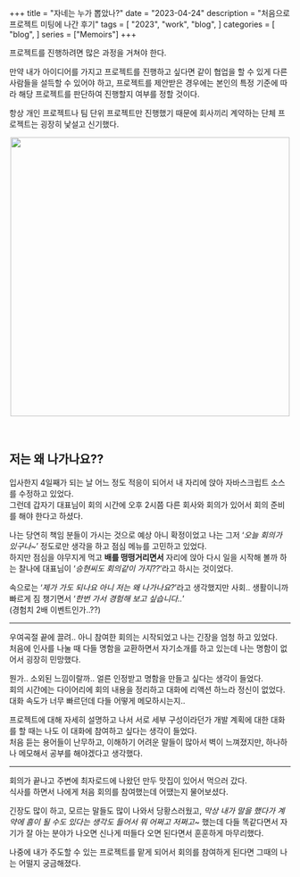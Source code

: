 +++
title = "자네는 누가 뽑았나?"
date = "2023-04-24"
description = "처음으로 프로젝트 미팅에 나간 후기"
tags = [
    "2023",
    "work",
    "blog",
]
categories = [
    "blog",
]
series = ["Memoirs"]
+++

프로젝트를 진행하려면 많은 과정을 거쳐야 한다.

만약 내가 아이디어를 가지고 프로젝트를 진행하고 싶다면 같이 협업을 할 수 있게 다른 사람들을 설득할 수 있어야 하고,
프로젝트를 제안받은 경우에는 본인의 특정 기준에 따라 해당 프로젝트를 판단하여 진행할지 여부를 정할 것이다.

항상 개인 프로젝트나 팀 단위 프로젝트만 진행했기 때문에 회사끼리 계약하는 단체 프로젝트는 굉장히 낯설고 신기했다.

<p align="center"><img src="https://github.com/kmseunh/blog/assets/105186724/2b279d61-d51e-4af5-96d0-9102da00e314" width="500"></p>

<!--more-->

<br>

## 저는 왜 나가나요??

입사한지 4일째가 되는 날 어느 정도 적응이 되어서 내 자리에 앉아 자바스크립트 소스를 수정하고 있었다. <br>
그런데 갑자기 대표님이 회의 시간에 오후 2시쯤 다른 회사와 회의가 있어서 회의 준비를 해야 한다고 하셨다.

나는 당연히 책임 분들이 가시는 것으로 예상 아니 확정이었고 나는 그저 ‘_오늘 회의가 있구나~_’ 정도로만 생각을 하고 점심 메뉴를 고민하고 있었다. <br>
하지만 점심을 야무지게 먹고 **배를 떵떵거리면서** 자리에 앉아 다시 일을 시작해 볼까 하는 찰나에 대표님이 ‘_승현씨도 회의같이 가지??_’라고 하시는 것이었다.

속으로는 ‘_제가 가도 되나요 아니 저는 왜 나가나요?_’라고 생각했지만 사회.. 생활이니까 빠르게 짐 챙기면서 ‘_한번 가서 경험해 보고 싶습니다.._’ <br>
(경험치 2배 이벤트인가..??)

<hr>

우여곡절 끝에 끌려.. 아니 참여한 회의는 시작되었고 나는 긴장을 엄청 하고 있었다. <br>
처음에 인사를 나눌 때 다들 명함을 교환하면서 자기소개를 하고 있는데 나는 명함이 없어서 굉장히 민망했다.

뭔가.. 소외된 느낌이랄까.. 얼른 인정받고 명함을 만들고 싶다는 생각이 들었다. <br> 회의 시간에는 다이어리에 회의 내용을 정리하고 대화에 리액션 하느라 정신이 없었다. <br> 대화 속도가 너무 빠르던데 다들 어떻게 메모하시는지..

프로젝트에 대해 자세히 설명하고 나서 서로 세부 구성이라던가 개발 계획에 대한 대화를 할 때는 나도 이 대화에 참여하고 싶다는 생각이 들었다. <br> 처음 듣는 용어들이 난무하고, 이해하기 어려운 말들이 많아서 벽이 느껴졌지만, 하나하나 메모해서 공부를 해야겠다고 생각했다.

<hr>

회의가 끝나고 주변에 최자로드에 나왔던 만두 맛집이 있어서 먹으러 갔다. <br>
식사를 하면서 나에게 처음 회의를 참여했는데 어땠는지 물어보셨다.

긴장도 많이 하고, 모르는 말들도 많이 나와서 당황스러웠고, _막상 내가 말을 했다가 계약에 흠이 될 수도 있다는 생각도 들어서 뭐 어쩌고 저쩌고~_ 했는데 다들 똑같다면서 자기가 잘 아는 분야가 나오면 신나게 떠들다 오면 된다면서 훈훈하게 마무리했다.

나중에 내가 주도할 수 있는 프로젝트를 맡게 되어서 회의를 참여하게 된다면 그때의 나는 어떨지 궁금해졌다.
